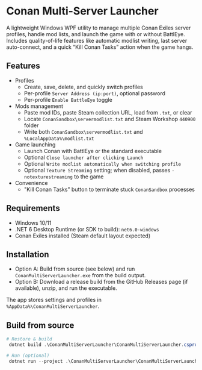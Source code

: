 # Conan Multi-Server Launcher

A lightweight Windows WPF utility to manage multiple Conan Exiles server profiles, handle mod lists, and launch the game with or without BattlEye. Includes quality-of-life features like automatic modlist writing, last server auto-connect, and a quick “Kill Conan Tasks” action when the game hangs.

## Features
- Profiles
  - Create, save, delete, and quickly switch profiles
  - Per-profile `Server Address (ip:port)`, optional password
  - Per-profile `Enable BattleEye` toggle
- Mods management
  - Paste mod IDs, paste Steam collection URL, load from `.txt`, or clear
  - Locate `ConanSandbox\servermodlist.txt` and Steam Workshop `440900` folder
  - Write both `ConanSandbox\servermodlist.txt` and `%LocalAppData%\modlist.txt`
- Game launching
  - Launch Conan with BattlEye or the standard executable
  - Optional `Close launcher after clicking Launch`
  - Optional `Write modlist automatically when switching profile`
  - Optional `Texture Streaming` setting; when disabled, passes `-notexturestreaming` to the game
- Convenience
  - "Kill Conan Tasks" button to terminate stuck `ConanSandbox` processes


## Requirements
- Windows 10/11
- .NET 6 Desktop Runtime (or SDK to build): `net6.0-windows`
- Conan Exiles installed (Steam default layout expected)

## Installation
- Option A: Build from source (see below) and run `ConanMultiServerLauncher.exe` from the build output.
- Option B: Download a release build from the GitHub Releases page (if available), unzip, and run the executable.

The app stores settings and profiles in `%AppData%\ConanMultiServerLauncher`.

## Build from source
```powershell
# Restore & build
 dotnet build .\ConanMultiServerLauncher\ConanMultiServerLauncher.csproj -c Release

# Run (optional)
 dotnet run --project .\ConanMultiServerLauncher\ConanMultiServerLauncher.csproj
